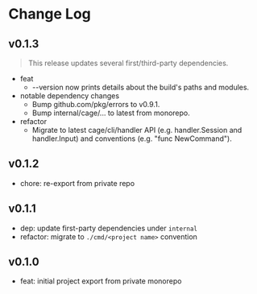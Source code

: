 # Change Log

## v0.1.3

> This release updates several first/third-party dependencies.

- feat
  - --version now prints details about the build's paths and modules.
- notable dependency changes
  - Bump github.com/pkg/errors to v0.9.1.
  - Bump internal/cage/... to latest from monorepo.
- refactor
  - Migrate to latest cage/cli/handler API (e.g. handler.Session and handler.Input) and conventions (e.g. "func NewCommand").

## v0.1.2

- chore: re-export from private repo

## v0.1.1

- dep: update first-party dependencies under `internal`
- refactor: migrate to `./cmd/<project name>` convention

## v0.1.0

- feat: initial project export from private monorepo
